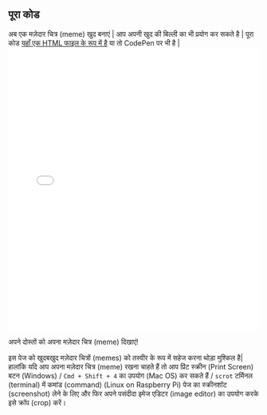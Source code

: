 ## पूरा कोड

अब एक मज़ेदार चित्र (meme) खुद बनाएं | आप अपनी खुद की बिल्ली का भी प्रयोग कर सकते है | पूरा कोड [यहाँ एक HTML फाइल के रूप में है](resources/index.html) या तो CodePen पर भी है | <iframe height='567' scrolling='no' title='Cat Meme Generator' src='//codepen.io/rpflaura/embed/NbbveK/?height=567&theme-id=0&default-tab=js,result&embed-version=2' frameborder='no' allowtransparency='true' allowfullscreen='true' style='width: 100%;' mark="crwd-mark">See the Pen <a href='https://codepen.io/rpflaura/pen/NbbveK/'>Cat Meme Generator</a> by Laura Sach (<a href='https://codepen.io/rpflaura'>@rpflaura</a>) on <a href='https://codepen.io'>CodePen</a>.
</iframe>

अपने दोस्तों को अपना मज़ेदार चित्र (meme) दिखाएं!

इस पेज को खुदबखुद मज़ेदार चित्रों (memes) को तस्वीर के रूप में सहेज करना थोड़ा मुश्किल है| हालांकि यदि आप अपना मज़ेदार चित्र (meme) रखना चाहते हैं तो आप प्रिंट स्क्रीन (Print Screen) बटन (Windows) / `Cmd + Shift + 4` का उपयोग (Mac OS) कर सकते हैं / `scrot` टर्मिनल (terminal) में कमांड (command) (Linux on Raspberry Pi) पेज का स्क्रीनशॉट (screenshot) लेने के लिए और फिर अपने पसंदीदा इमेज एडिटर (image editor) का उपयोग करके इसे क्रॉप (crop) करें।

